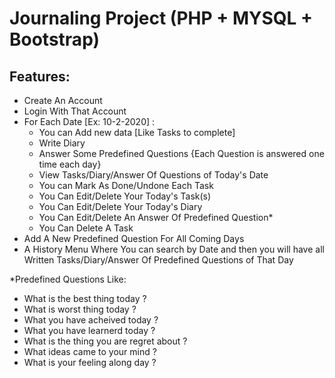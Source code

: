 # Journaling Project (PHP + MYSQL + Bootstrap)

## Features:
- Create An Account
- Login With That Account
- For Each Date [Ex: 10-2-2020] :
  - You can Add new data [Like Tasks to complete]
  - Write Diary
  - Answer Some Predefined Questions {Each Question is answered one time each day} 
  - View Tasks/Diary/Answer Of Questions of Today's Date
  - You can Mark As Done/Undone Each Task
  - You Can Edit/Delete Your Today's Task(s)
  - You Can Edit/Delete Your Today's Diary
  - You Can Edit/Delete An Answer Of Predefined Question*
  - You Can Delete A Task 
- Add A New Predefined Question For All Coming Days
- A History Menu Where You can search by Date and then you will have all Written Tasks/Diary/Answer Of Predefined Questions of That Day

*Predefined Questions Like:

- What is the best thing today ?
- What is worst thing today ?
- What you have acheived today ?
- What you have learnerd today ?
- What is the thing you are regret about ?
- What ideas came to your mind ?
- What is your feeling along day ?
